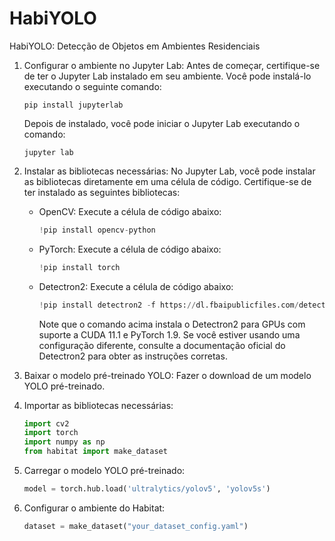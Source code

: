 # HabiYOLO
HabiYOLO: Detecção de Objetos em Ambientes Residenciais

1. Configurar o ambiente no Jupyter Lab:
   Antes de começar, certifique-se de ter o Jupyter Lab instalado em seu ambiente. Você pode instalá-lo executando o seguinte comando:
   
   ```
   pip install jupyterlab
   ```

   Depois de instalado, você pode iniciar o Jupyter Lab executando o comando:
   
   ```
   jupyter lab
   ```

2. Instalar as bibliotecas necessárias:
   No Jupyter Lab, você pode instalar as bibliotecas diretamente em uma célula de código. Certifique-se de ter instalado as seguintes bibliotecas:
   - OpenCV: Execute a célula de código abaixo:

     ```python
     !pip install opencv-python
     ```

   - PyTorch: Execute a célula de código abaixo:

     ```python
     !pip install torch
     ```

   - Detectron2: Execute a célula de código abaixo:

     ```python
     !pip install detectron2 -f https://dl.fbaipublicfiles.com/detectron2/wheels/cu111/torch1.9/index.html
     ```
     Note que o comando acima instala o Detectron2 para GPUs com suporte a CUDA 11.1 e PyTorch 1.9. Se você estiver usando uma configuração diferente, consulte a documentação oficial do Detectron2 para obter as instruções corretas.

3. Baixar o modelo pré-treinado YOLO:
   Fazer o download de um modelo YOLO pré-treinado.

4. Importar as bibliotecas necessárias:

   ```python
   import cv2
   import torch
   import numpy as np
   from habitat import make_dataset
   ```

5. Carregar o modelo YOLO pré-treinado:

   ```python
   model = torch.hub.load('ultralytics/yolov5', 'yolov5s')
   ```

6. Configurar o ambiente do Habitat:

   ```python
   dataset = make_dataset("your_dataset_config.yaml")
   ```

